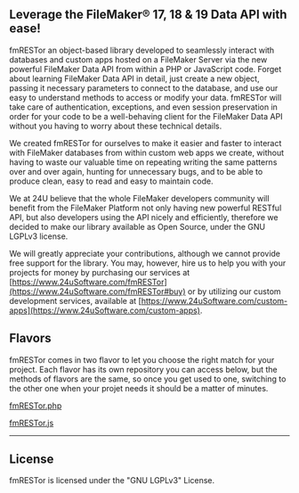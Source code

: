 Leverage the FileMaker® 17, 18 & 19 Data API with ease!
----

fmRESTor an object-based library developed to seamlessly interact with databases and custom apps hosted on a FileMaker Server via the new powerful FileMaker Data API from within a PHP or JavaScript code. Forget about learning FileMaker Data API in detail, just create a new object, passing it necessary parameters to connect to the database, and use our easy to understand methods to access or modify your data. fmRESTor will take care of authentication, exceptions, and even session preservation in order for your code to be a well-behaving client for the FileMaker Data API without you having to worry about these technical details.

We created fmRESTor for ourselves to make it easier and faster to interact with FileMaker databases from within custom web apps we create, without having to waste our valuable time on repeating writing the same patterns over and over again, hunting for unnecessary bugs, and to be able to produce clean, easy to read and easy to maintain code.

We at 24U believe that the whole FileMaker developers community will benefit from the FileMaker Platform not only having new powerful RESTful API, but also developers using the API nicely and efficiently, therefore we decided to make our library available as Open Source, under the GNU LGPLv3 license.

We will greatly appreciate your contributions, although we cannot provide free support for the library. You may, however, hire us to help you with your projects for money by purchasing our services at [https://www.24uSoftware.com/fmRESTor](https://www.24uSoftware.com/fmRESTor#buy) or by utilizing our custom development services, available at [https://www.24uSoftware.com/custom-apps](https://www.24uSoftware.com/custom-apps).


Flavors
-

fmRESTor comes in two flavor to let you choose the right match for your project. Each flavor has its own repository you can access below, but the methods of flavors are the same, so once you get used to one, switching to the other one when your projet needs it should be a matter of minutes.

[fmRESTor.php](https://github.com/24u/fmRESTor.php) 

[fmRESTor.js](https://github.com/24u/fmRESTor.js) 
___

License
-
fmRESTor is licensed under the "GNU LGPLv3" License.